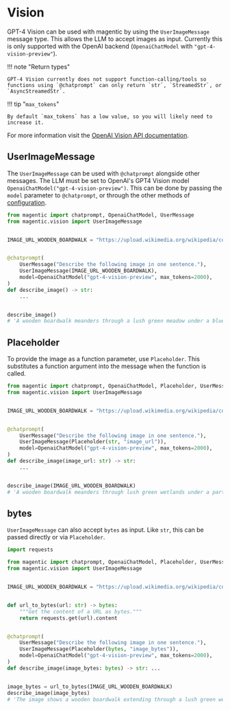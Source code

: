 # Vision

GPT-4 Vision can be used with magentic by using the `UserImageMessage` message type. This allows the LLM to accept images as input. Currently this is only supported with the OpenAI backend (`OpenaiChatModel` with `"gpt-4-vision-preview"`).

!!! note "Return types"

    GPT-4 Vision currently does not support function-calling/tools so functions using `@chatprompt` can only return `str`, `StreamedStr`, or `AsyncStreamedStr`.

!!! tip "`max_tokens`"

    By default `max_tokens` has a low value, so you will likely need to increase it.

For more information visit the [OpenAI Vision API documentation](https://platform.openai.com/docs/guides/vision).

## UserImageMessage

The `UserImageMessage` can be used with `@chatprompt` alongside other messages. The LLM must be set to OpenAI's GPT4 Vision model `OpenaiChatModel("gpt-4-vision-preview")`. This can be done by passing the `model` parameter to `@chatprompt`, or through the other methods of [configuration](configuration.md).

```Python
from magentic import chatprompt, OpenaiChatModel, UserMessage
from magentic.vision import UserImageMessage


IMAGE_URL_WOODEN_BOARDWALK = "https://upload.wikimedia.org/wikipedia/commons/thumb/d/dd/Gfp-wisconsin-madison-the-nature-boardwalk.jpg/2560px-Gfp-wisconsin-madison-the-nature-boardwalk.jpg"


@chatprompt(
    UserMessage("Describe the following image in one sentence."),
    UserImageMessage(IMAGE_URL_WOODEN_BOARDWALK),
    model=OpenaiChatModel("gpt-4-vision-preview", max_tokens=2000),
)
def describe_image() -> str:
    ...


describe_image()
# 'A wooden boardwalk meanders through a lush green meadow under a blue sky with wispy clouds.'
```

## Placeholder

To provide the image as a function parameter, use `Placeholder`. This substitutes a function argument into the message when the function is called.

```Python hl_lines="10"
from magentic import chatprompt, OpenaiChatModel, Placeholder, UserMessage
from magentic.vision import UserImageMessage


IMAGE_URL_WOODEN_BOARDWALK = "https://upload.wikimedia.org/wikipedia/commons/thumb/d/dd/Gfp-wisconsin-madison-the-nature-boardwalk.jpg/2560px-Gfp-wisconsin-madison-the-nature-boardwalk.jpg"


@chatprompt(
    UserMessage("Describe the following image in one sentence."),
    UserImageMessage(Placeholder(str, "image_url")),
    model=OpenaiChatModel("gpt-4-vision-preview", max_tokens=2000),
)
def describe_image(image_url: str) -> str:
    ...


describe_image(IMAGE_URL_WOODEN_BOARDWALK)
# 'A wooden boardwalk meanders through lush green wetlands under a partly cloudy blue sky.'
```

## bytes

`UserImageMessage` can also accept `bytes` as input. Like `str`, this can be passed directly or via `Placeholder`.

```python
import requests

from magentic import chatprompt, OpenaiChatModel, Placeholder, UserMessage
from magentic.vision import UserImageMessage


IMAGE_URL_WOODEN_BOARDWALK = "https://upload.wikimedia.org/wikipedia/commons/thumb/d/dd/Gfp-wisconsin-madison-the-nature-boardwalk.jpg/2560px-Gfp-wisconsin-madison-the-nature-boardwalk.jpg"


def url_to_bytes(url: str) -> bytes:
    """Get the content of a URL as bytes."""
    return requests.get(url).content


@chatprompt(
    UserMessage("Describe the following image in one sentence."),
    UserImageMessage(Placeholder(bytes, "image_bytes")),
    model=OpenaiChatModel("gpt-4-vision-preview", max_tokens=2000),
)
def describe_image(image_bytes: bytes) -> str: ...


image_bytes = url_to_bytes(IMAGE_URL_WOODEN_BOARDWALK)
describe_image(image_bytes)
# 'The image shows a wooden boardwalk extending through a lush green wetland with a backdrop of blue skies and scattered clouds.'
```
